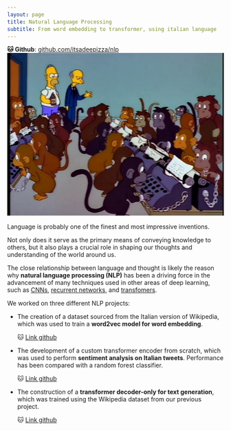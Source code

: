 ```yaml
---
layout: page
title: Natural Language Processing
subtitle: From word embedding to transformer, using italian language
---
```




**🐱  Github**: [github.com/itsadeepizza/nlp](https://github.com/itsadeepizza/nlp)
![](monkeys.jpg)

Language is probably one of the finest and most impressive inventions. 

Not only does it serve as the primary means of conveying knowledge to others, but it also plays a crucial role in shaping our thoughts and understanding of the world around us. 

The close relationship between language and thought is likely the reason why **natural language processing (NLP)** has been a driving force in the advancement of many techniques used in other areas of deep learning, such as [CNNs](https://en.wikipedia.org/wiki/Convolutional_neural_network#Time_delay_neural_networks), [recurrent networks](https://developer.nvidia.com/discover/recurrent-neural-network), and [transfomers](https://arxiv.org/abs/1706.03762).

We worked on three different NLP projects:
* The creation of a dataset sourced from the Italian version of Wikipedia, which was used to train a **word2vec model for word embedding**.

    🐱 [Link github](https://github.com/itsadeepizza/nlp/tree/master/sentences_dataloader)


* The development of a custom transformer encoder from scratch, which was used to perform **sentiment analysis on Italian tweets**. Performance has been compared with a random forest classifier.

    🐱 [Link github](https://github.com/itsadeepizza/nlp/tree/master/sentiment_analysis)


* The construction of a **transformer decoder-only for text generation**, which was trained using the Wikipedia dataset from our previous project.

    🐱 [Link github](https://github.com/itsadeepizza/nlp/tree/master/babyGPT)




